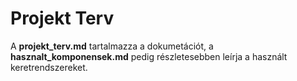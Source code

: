 # Projekt Terv
A **projekt_terv.md** tartalmazza a dokumetációt, a **hasznalt_komponensek.md** pedig részletesebben leírja a használt keretrendszereket.